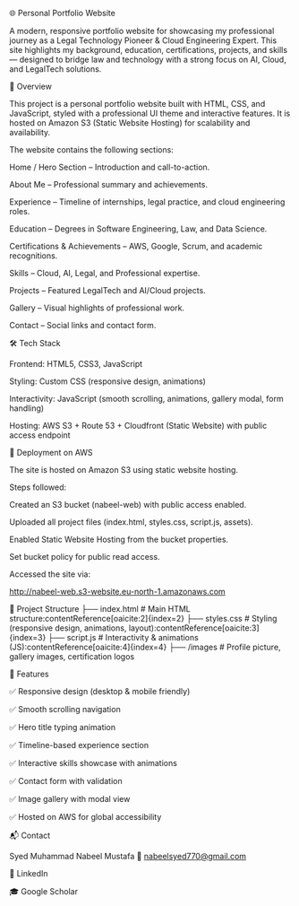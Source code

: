 🌐 Personal Portfolio Website

A modern, responsive portfolio website for showcasing my professional journey as a Legal Technology Pioneer & Cloud Engineering Expert. This site highlights my background, education, certifications, projects, and skills — designed to bridge law and technology with a strong focus on AI, Cloud, and LegalTech solutions.

📖 Overview

This project is a personal portfolio website built with HTML, CSS, and JavaScript, styled with a professional UI theme and interactive features. It is hosted on Amazon S3 (Static Website Hosting) for scalability and availability.

The website contains the following sections:

Home / Hero Section – Introduction and call-to-action.

About Me – Professional summary and achievements.

Experience – Timeline of internships, legal practice, and cloud engineering roles.

Education – Degrees in Software Engineering, Law, and Data Science.

Certifications & Achievements – AWS, Google, Scrum, and academic recognitions.

Skills – Cloud, AI, Legal, and Professional expertise.

Projects – Featured LegalTech and AI/Cloud projects.

Gallery – Visual highlights of professional work.

Contact – Social links and contact form.

🛠️ Tech Stack

Frontend: HTML5, CSS3, JavaScript

Styling: Custom CSS (responsive design, animations)

Interactivity: JavaScript (smooth scrolling, animations, gallery modal, form handling)

Hosting: AWS S3 +  Route 53 + Cloudfront (Static Website) with public access endpoint

🚀 Deployment on AWS

The site is hosted on Amazon S3  using static website hosting.

Steps followed:

Created an S3 bucket (nabeel-web) with public access enabled.

Uploaded all project files (index.html, styles.css, script.js, assets).

Enabled Static Website Hosting from the bucket properties.

Set bucket policy for public read access.

Accessed the site via:

http://nabeel-web.s3-website.eu-north-1.amazonaws.com

📂 Project Structure
├── index.html        # Main HTML structure:contentReference[oaicite:2]{index=2}
├── styles.css        # Styling (responsive design, animations, layout):contentReference[oaicite:3]{index=3}
├── script.js         # Interactivity & animations (JS):contentReference[oaicite:4]{index=4}
├── /images           # Profile picture, gallery images, certification logos

📸 Features

✅ Responsive design (desktop & mobile friendly)

✅ Smooth scrolling navigation

✅ Hero title typing animation

✅ Timeline-based experience section

✅ Interactive skills showcase with animations

✅ Contact form with validation

✅ Image gallery with modal view

✅ Hosted on AWS for global accessibility

📬 Contact

Syed Muhammad Nabeel Mustafa
📧 nabeelsyed770@gmail.com

🔗 LinkedIn

🎓 Google Scholar
